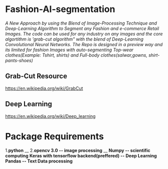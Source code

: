 # Fashion-AI-segmentation
*A New Approach by using the Blend of Image-Processing Technique and Deep-Learning Algorithm to Segment any Fashion and e-commerce Retail Images.
The code can be used for any industry on any images and the core algortithm is 'grab-cut algorithm" with the blend of Deep-Learning Convolutional Neural Networks. The Repo is designed in a preview way and its limited for fashion Images with auto-segmenting Top-wear clothes(Example: Tshirt, shirts) and Full-body clothes(salwar,gowns, shirt-pants-shoes)*

## Grab-Cut Resource 
https://en.wikipedia.org/wiki/GrabCut
## Deep Learning
https://en.wikipedia.org/wiki/Deep_learning
# Package Requirements
1.**python** __
2.**opencv 3.0 -- image processing** __
**Numpy -- scientific computing**
**Keras with tensorflow backend(preffered) -- Deep Learning**
**Pandas -- Text Data processing**
